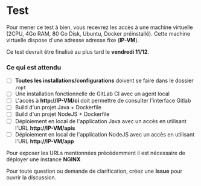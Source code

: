 # Test 

Pour mener ce test à bien, vous recevrez les accès à une machine virtuelle (2CPU, 4Go RAM, 80 Go Disk, Ubuntu, Docker préinstallé).
Cette machine virtuelle dispose d'une adresse adresse fixe (**IP-VM**).

Ce test devrait être finalisé au plus tard le **vendredi 11/12**.

### Ce qui est attendu


- [ ] **Toutes les installations/configurations** doivent se faire dans le dossier `/opt` 
- [ ] Une installation fonctionnelle de GitLab CI avec un agent local
- [ ] L'accès à **http://IP-VM/ci** doit permettre de consulter l'interface Gitlab
- [ ] Build d'un projet Java + Dockerfile 
- [ ] Build d'un projet NodeJS + Dockerfile
- [ ] Déploiement en local de l'application Java avec un accès en utilisant l'URL **http://IP-VM/apis**
- [ ] Déploiement en local de l'application NodeJS avec un accès en utilisant l'URL **http://IP-VM/app**

Pour exposer les URLs mentionnées précédemment il est nécessaire de déployer une instance **NGINX**

Pour toute question ou demande de clarification, créez une **Issue** pour ouvrir la discussion.
